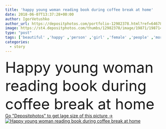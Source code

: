 ```yaml
---
title: 'happy young woman reading book during coffee break at home'
date: 2018-06-07T13:37:28+00:00
author: IgorVetushko
author_url: https://depositphotos.com/portfolio-12982378.html?ref=64678756
image: https://st4.depositphotos.com/thumbs/12982378/image/19871/198714474/api_thumb_450.jpg?forcejpeg=true
type: "post"
tags: ['beautiful' ,'happy' ,'person' ,'girl' ,'female' ,'people' ,'morning' ,'smile' ,'energy' ,'kitchen' ,'tea' ,'cup' ,'delicious' ,'breakfast' ,'youth' ,'coffee' ,'drink' ,'home' ,'beverage' ,'mug' ,'lifestyle' ,'emotional' ,'read' ,'information' ,'reading' ,'book' ,'learning' ,'education' ,'indoors' ,'alone' ,'attractive' ,'refreshing' ,'knowledge' ,'story' ,'afro' ,'young adult' ,'black woman' ,'african american' ,'natural light' ]
categories: 
  - story
---
```

<div aling="center">
            <font size="60"> Happy young woman reading book during coffee break at home</font>   
</div>
<div>
    <a href='https://depositphotos.com/198714474/stock-photo-happy-young-woman-reading-book.html?ref=64678756' target=_blank > Go "Depositphotos" to get lage size of this picture ->
        <img href='https://depositphotos.com/198714474/stock-photo-happy-young-woman-reading-book.html?ref=64678756' src='https://st4.depositphotos.com/12982378/19871/i/950/depositphotos_198714474-stock-photo-happy-young-woman-reading-book.jpg?forcejpeg=true' alt='Happy young woman reading book during coffee break at home' >
    </a>
</div>
